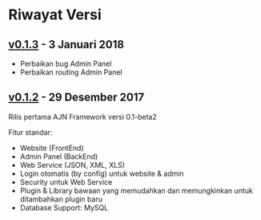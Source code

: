 # Riwayat Versi

## [v0.1.3](https://github.com/arijulianto/ajn-framework/releases/tag/v0.1.3) - 3 Januari 2018
  * Perbaikan bug Admin Panel
  * Perbaikan routing Admin Panel
  
## [v0.1.2](https://github.com/arijulianto/ajn-framework/releases/tag/v0.1.2) - 29 Desember 2017
Rilis pertama AJN Framework versi 0.1-beta2

Fitur standar:

* Website (FrontEnd)
* Admin Panel (BackEnd)
* Web Service (JSON, XML, XLS)
* Login otomatis (by config) untuk website & admin
* Security untuk Web Service
* Plugin & Library bawaan yang memudahkan dan memungkinkan untuk ditambahkan plugin baru
* Database Support: MySQL

